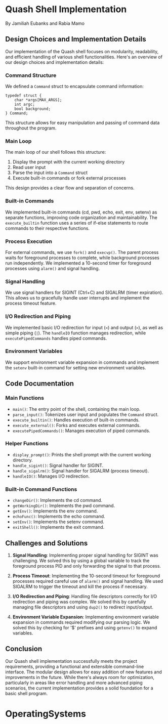 <div class="rendered-markdown"><h1>Quash Shell Implementation</h1>
<p>By Jamiliah Eubanks and Rabia Mamo</p>
<h2>Design Choices and Implementation Details</h2>
<p>Our implementation of the Quash shell focuses on modularity, readability, and efficient handling of various shell functionalities. Here's an overview of our design choices and implementation details:</p>
<h3>Command Structure</h3>
<p>We defined a <code>Command</code> struct to encapsulate command information:</p>
<pre><code class="c">typedef struct {
    char *args[MAX_ARGS];
    int argc;
    bool background;
} Command;
</code></pre>
<p>This structure allows for easy manipulation and passing of command data throughout the program.</p>
<h3>Main Loop</h3>
<p>The main loop of our shell follows this structure:</p>
<ol>
<li>Display the prompt with the current working directory</li>
<li>Read user input</li>
<li>Parse the input into a <code>Command</code> struct</li>
<li>Execute built-in commands or fork external processes</li>
</ol>
<p>This design provides a clear flow and separation of concerns.</p>
<h3>Built-in Commands</h3>
<p>We implemented built-in commands (cd, pwd, echo, exit, env, setenv) as separate functions, improving code organization and maintainability. The <code>execute_builtin</code> function uses a series of if-else statements to route commands to their respective functions.</p>
<h3>Process Execution</h3>
<p>For external commands, we use <code>fork()</code> and <code>execvp()</code>. The parent process waits for foreground processes to complete, while background processes run independently. We implemented a 10-second timer for foreground processes using <code>alarm()</code> and signal handling.</p>
<h3>Signal Handling</h3>
<p>We use signal handlers for SIGINT (Ctrl+C) and SIGALRM (timer expiration). This allows us to gracefully handle user interrupts and implement the process timeout feature.</p>
<h3>I/O Redirection and Piping</h3>
<p>We implemented basic I/O redirection for input (<code>&lt;</code>) and output (<code>&gt;</code>), as well as simple piping (<code>|</code>). The <code>handleIO</code> function manages redirection, while <code>executePipedCommands</code> handles piped commands.</p>
<h3>Environment Variables</h3>
<p>We support environment variable expansion in commands and implement the <code>setenv</code> built-in command for setting new environment variables.</p>
<h2>Code Documentation</h2>
<h3>Main Functions</h3>
<ul>
<li><code>main()</code>: The entry point of the shell, containing the main loop.</li>
<li><code>parse_input()</code>: Tokenizes user input and populates the <code>Command</code> struct.</li>
<li><code>execute_builtin()</code>: Handles execution of built-in commands.</li>
<li><code>execute_external()</code>: Forks and executes external commands.</li>
<li><code>executePipedCommands()</code>: Manages execution of piped commands.</li>
</ul>
<h3>Helper Functions</h3>
<ul>
<li><code>display_prompt()</code>: Prints the shell prompt with the current working directory.</li>
<li><code>handle_sigint()</code>: Signal handler for SIGINT.</li>
<li><code>handle_sigalrm()</code>: Signal handler for SIGALRM (process timeout).</li>
<li><code>handleIO()</code>: Manages I/O redirection.</li>
</ul>
<h3>Built-in Command Functions</h3>
<ul>
<li><code>changeDir()</code>: Implements the cd command.</li>
<li><code>getWorkingDir()</code>: Implements the pwd command.</li>
<li><code>getEnv()</code>: Implements the env command.</li>
<li><code>echoFunc()</code>: Implements the echo command.</li>
<li><code>setEnv()</code>: Implements the setenv command.</li>
<li><code>exitShell()</code>: Implements the exit command.</li>
</ul>
<h2>Challenges and Solutions</h2>
<ol>
<li><p><strong>Signal Handling</strong>: Implementing proper signal handling for SIGINT was challenging. We solved this by using a global variable to track the foreground process PID and only forwarding the signal to that process.</p>
</li>
<li><p><strong>Process Timeout</strong>: Implementing the 10-second timeout for foreground processes required careful use of <code>alarm()</code> and signal handling. We used SIGALRM to trigger the timeout and kill the process if necessary.</p>
</li>
<li><p><strong>I/O Redirection and Piping</strong>: Handling file descriptors correctly for I/O redirection and piping was complex. We solved this by carefully managing file descriptors and using <code>dup2()</code> to redirect input/output.</p>
</li>
<li><p><strong>Environment Variable Expansion</strong>: Implementing environment variable expansion in commands required modifying our parsing logic. We solved this by checking for '$' prefixes and using <code>getenv()</code> to expand variables.</p>
</li>
</ol>
<h2>Conclusion</h2>
<p>Our Quash shell implementation successfully meets the project requirements, providing a functional and extensible command-line interface. The modular design allows for easy addition of new features and improvements in the future. While there's always room for optimization, particularly in areas like error handling and more advanced piping scenarios, the current implementation provides a solid foundation for a basic shell program.</p>
<h1>OperatingSystems</h1>
</div>
